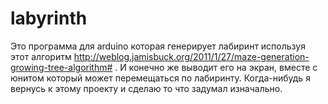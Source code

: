 # labyrinth
Это программа для arduino которая генерирует лабиринт используя этот алгоритм http://weblog.jamisbuck.org/2011/1/27/maze-generation-growing-tree-algorithm# .
И конечно же выводит его на экран, вместе с юнитом который может перемещаться по лабиринту.
Когда-нибудь я вернусь к этому проекту и сделаю то что задумал изначально.
